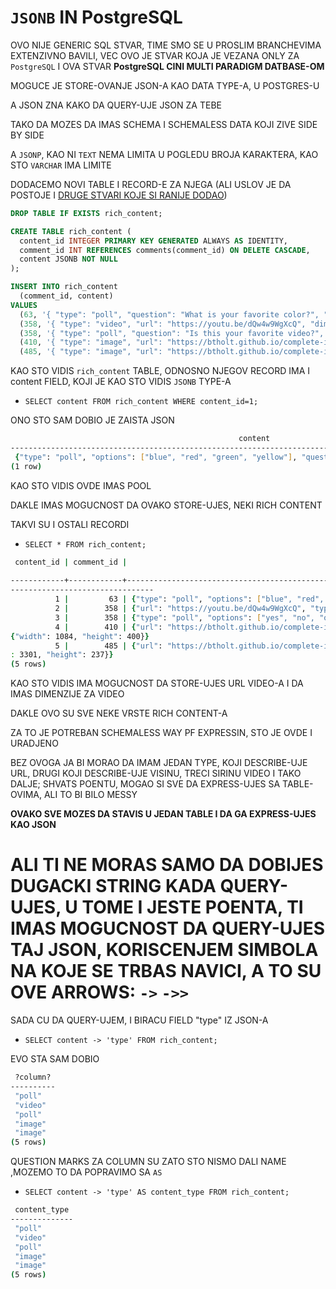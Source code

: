 # `JSONB` IN PostgreSQL

OVO NIJE GENERIC SQL STVAR, TIME SMO SE U PROSLIM BRANCHEVIMA EXTENZIVNO BAVILI, VEC OVO JE STVAR KOJA JE VEZANA ONLY ZA `PostgreSQL` I OVA STVAR **PostgreSQL CINI MULTI PARADIGM DATBASE-OM**

MOGUCE JE STORE-OVANJE JSON-A KAO DATA TYPE-A, U POSTGRES-U

A JSON ZNA KAKO DA QUERY-UJE JSON ZA TEBE

TAKO DA MOZES DA IMAS SCHEMA I SCHEMALESS DATA KOJI ZIVE SIDE BY SIDE

A `JSONP`, KAO NI `TEXT` NEMA LIMITA U POGLEDU BROJA KARAKTERA, KAO STO `VARCHAR` IMA LIMITE

DODACEMO NOVI TABLE I RECORD-E ZA NJEGA (ALI USLOV JE DA POSTOJE I [DRUGE STVARI KOJE SI RANIJE DODAO](sample-postgresql.sql))

```sql
DROP TABLE IF EXISTS rich_content;

CREATE TABLE rich_content (
  content_id INTEGER PRIMARY KEY GENERATED ALWAYS AS IDENTITY,
  comment_id INT REFERENCES comments(comment_id) ON DELETE CASCADE,
  content JSONB NOT NULL
);

INSERT INTO rich_content
  (comment_id, content)
VALUES
  (63, '{ "type": "poll", "question": "What is your favorite color?", "options": ["blue", "red", "green", "yellow"] }'),
  (358, '{ "type": "video", "url": "https://youtu.be/dQw4w9WgXcQ", "dimensions": { "height": 1080, "width": 1920 }}'),
  (358, '{ "type": "poll", "question": "Is this your favorite video?", "options": ["yes", "no", "oh you"] }'),
  (410, '{ "type": "image", "url": "https://btholt.github.io/complete-intro-to-linux-and-the-cli/WORDMARK-Small.png", "dimensions": { "height": 400, "width": 1084 }}'),
  (485, '{ "type": "image", "url": "https://btholt.github.io/complete-intro-to-linux-and-the-cli/HEADER.png", "dimensions": { "height": 237 , "width": 3301 }}');
```

KAO STO VIDIS `rich_content` TABLE, ODNOSNO NJEGOV RECORD IMA I content FIELD, KOJI JE KAO STO VIDIS `JSONB` TYPE-A

- `SELECT content FROM rich_content WHERE content_id=1;`

ONO STO SAM DOBIO JE ZAISTA JSON

```zsh
                                                   content                                                   
-------------------------------------------------------------------------------------------------------------
 {"type": "poll", "options": ["blue", "red", "green", "yellow"], "question": "What is your favorite color?"}
(1 row)
```

KAO STO VIDIS OVDE IMAS POOL

DAKLE IMAS MOGUCNOST DA OVAKO STORE-UJES, NEKI RICH CONTENT

TAKVI SU I OSTALI RECORDI

- `SELECT * FROM rich_content;`

```zsh
 content_id | comment_id |                                                                          content                                          
                                
------------+------------+---------------------------------------------------------------------------------------------------------------------------
--------------------------------
          1 |         63 | {"type": "poll", "options": ["blue", "red", "green", "yellow"], "question": "What is your favorite color?"}
          2 |        358 | {"url": "https://youtu.be/dQw4w9WgXcQ", "type": "video", "dimensions": {"width": 1920, "height": 1080}}
          3 |        358 | {"type": "poll", "options": ["yes", "no", "oh you"], "question": "Is this your favorite video?"}
          4 |        410 | {"url": "https://btholt.github.io/complete-intro-to-linux-and-the-cli/WORDMARK-Small.png", "type": "image", "dimensions": 
{"width": 1084, "height": 400}}
          5 |        485 | {"url": "https://btholt.github.io/complete-intro-to-linux-and-the-cli/HEADER.png", "type": "image", "dimensions": {"width"
: 3301, "height": 237}}
(5 rows)
```

KAO STO VIDIS IMA MOGUCNOST DA STORE-UJES URL VIDEO-A I DA IMAS DIMENZIJE ZA VIDEO

DAKLE OVO SU SVE NEKE VRSTE RICH CONTENT-A

ZA TO JE POTREBAN SCHEMALESS WAY PF EXPRESSIN, STO JE OVDE I URADJENO

BEZ OVOGA JA BI MORAO DA IMAM JEDAN TYPE, KOJI DESCRIBE-UJE URL, DRUGI KOJI DESCRIBE-UJE VISINU, TRECI SIRINU VIDEO I TAKO DALJE; SHVATS POENTU, MOGAO SI SVE DA EXPRESS-UJES SA TABLE-OVIMA, ALI TO BI BILO MESSY

**OVAKO SVE MOZES DA STAVIS U JEDAN TABLE I DA GA EXPRESS-UJES KAO JSON**

# ALI TI NE MORAS SAMO DA DOBIJES DUGACKI STRING KADA QUERY-UJES, U TOME I JESTE POENTA, TI IMAS MOGUCNOST DA QUERY-UJES TAJ JSON, KORISCENJEM SIMBOLA NA KOJE SE TRBAS NAVICI, A TO SU OVE ARROWS: `->` `->>`

SADA CU DA QUERY-UJEM, I BIRACU FIELD "type" IZ JSON-A

- `SELECT content -> 'type' FROM rich_content;`

EVO STA SAM DOBIO

```zsh
 ?column? 
----------
 "poll"
 "video"
 "poll"
 "image"
 "image"
(5 rows)
```

QUESTION MARKS ZA COLUMN SU ZATO STO NISMO DALI NAME ,MOZEMO TO DA POPRAVIMO SA `AS`

- `SELECT content -> 'type' AS content_type FROM rich_content;`

```zsh
 content_type 
--------------
 "poll"
 "video"
 "poll"
 "image"
 "image"
(5 rows)
```
